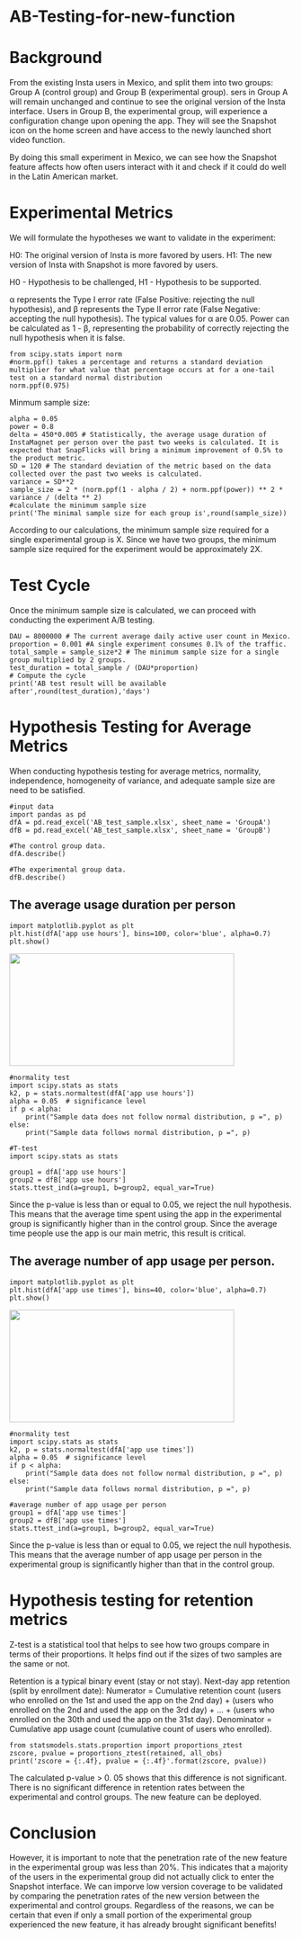 # AB-Testing-for-new-function

# Background

From the existing Insta users in Mexico, and split them into two groups: Group A (control group) and Group B (experimental group). sers in Group A will remain unchanged and continue to see the original version of the Insta interface. Users in Group B, the experimental group, will experience a configuration change upon opening the app. They will see the Snapshot icon on the home screen and have access to the newly launched short video function.

By doing this small experiment in Mexico, we can see how the Snapshot feature affects how often users interact with it and check if it could do well in the Latin American market.


# Experimental Metrics

We will formulate the hypotheses we want to validate in the experiment:

H0: The original version of Insta is more favored by users.
H1: The new version of Insta with Snapshot is more favored by users.

H0 - Hypothesis to be challenged, H1 - Hypothesis to be supported.

α represents the Type I error rate (False Positive: rejecting the null hypothesis), and β represents the Type II error rate (False Negative: accepting the null hypothesis). The typical values for α are 0.05. Power can be calculated as 1 - β, representing the probability of correctly rejecting the null hypothesis when it is false.

```
from scipy.stats import norm
#norm.ppf() takes a percentage and returns a standard deviation multiplier for what value that percentage occurs at for a one-tail test on a standard normal distribution
norm.ppf(0.975)
```
Minmum sample size:
```
alpha = 0.05
power = 0.8
delta = 450*0.005 # Statistically, the average usage duration of InstaMagnet per person over the past two weeks is calculated. It is expected that SnapFlicks will bring a minimum improvement of 0.5% to the product metric.
SD = 120 # The standard deviation of the metric based on the data collected over the past two weeks is calculated.
variance = SD**2
sample_size = 2 * (norm.ppf(1 - alpha / 2) + norm.ppf(power)) ** 2 * variance / (delta ** 2)
#calculate the minimum sample size
print('The minimal sample size for each group is',round(sample_size))
```

According to our calculations, the minimum sample size required for a single experimental group is X. Since we have two groups, the minimum sample size required for the experiment would be approximately 2X.

# Test Cycle

Once the minimum sample size is calculated, we can proceed with conducting the experiment A/B testing.
```
DAU = 8000000 # The current average daily active user count in Mexico.
proportion = 0.001 #A single experiment consumes 0.1% of the traffic.
total_sample = sample_size*2 # The minimum sample size for a single group multiplied by 2 groups.
test_duration = total_sample / (DAU*proportion)
# Compute the cycle
print('AB test result will be available after',round(test_duration),'days')
```

# Hypothesis Testing for Average Metrics

When conducting hypothesis testing for average metrics, normality, independence, homogeneity of variance, and adequate sample size are need to be satisfied.
```
#input data
import pandas as pd
dfA = pd.read_excel('AB_test_sample.xlsx', sheet_name = 'GroupA')
dfB = pd.read_excel('AB_test_sample.xlsx', sheet_name = 'GroupB')
```
```
#The control group data.
dfA.describe()
```
```
#The experimental group data.
dfB.describe()
```
## The average usage duration per person
```
import matplotlib.pyplot as plt
plt.hist(dfA['app use hours'], bins=100, color='blue', alpha=0.7)
plt.show()
```
<img src="https://github.com/user-attachments/assets/4aa5e5df-5c63-4b2d-a786-bc187125a7f4" width="400" height="200">

```
#normality test
import scipy.stats as stats
k2, p = stats.normaltest(dfA['app use hours'])
alpha = 0.05  # significance level
if p < alpha:
    print("Sample data does not follow normal distribution, p =", p)
else:
    print("Sample data follows normal distribution, p =", p)
```

```
#T-test
import scipy.stats as stats

group1 = dfA['app use hours']
group2 = dfB['app use hours']
stats.ttest_ind(a=group1, b=group2, equal_var=True)
```

Since the p-value is less than or equal to 0.05, we reject the null hypothesis. This means that the average time spent using the app in the experimental group is significantly higher than in the control group. Since the average time people use the app is our main metric, this result is critical.

## The average number of app usage per person.

```
import matplotlib.pyplot as plt
plt.hist(dfA['app use times'], bins=40, color='blue', alpha=0.7)
plt.show()
```
<img src="https://github.com/user-attachments/assets/9816772a-3162-4abb-ae60-a373fa4dccf6" width="400" height="200">

```
#normality test
import scipy.stats as stats
k2, p = stats.normaltest(dfA['app use times'])
alpha = 0.05  # significance level
if p < alpha:
    print("Sample data does not follow normal distribution, p =", p)
else:
    print("Sample data follows normal distribution, p =", p)
```

```
#average number of app usage per person
group1 = dfA['app use times']
group2 = dfB['app use times']
stats.ttest_ind(a=group1, b=group2, equal_var=True)
```

Since the p-value is less than or equal to 0.05, we reject the null hypothesis. This means that  the average number of app usage per person in the experimental group is significantly higher than that in the control group.

# Hypothesis testing for retention metrics

Z-test is a statistical tool that helps to see how two groups compare in terms of their proportions. It helps find out if the sizes of two samples are the same or not.

Retention is a typical binary event (stay or not stay).
Next-day app retention (split by enrollment date):
Numerator = Cumulative retention count (users who enrolled on the 1st and used the app on the 2nd day) + (users who enrolled on the 2nd and used the app on the 3rd day) + ... + (users who enrolled on the 30th and used the app on the 31st day).
Denominator = Cumulative app usage count (cumulative count of users who enrolled).

```
from statsmodels.stats.proportion import proportions_ztest
zscore, pvalue = proportions_ztest(retained, all_obs)
print('zscore = {:.4f}, pvalue = {:.4f}'.format(zscore, pvalue))
```

The calculated p-value > 0. 05 shows that this difference is not significant. There is no significant difference in retention rates between the experimental and control groups.
The new feature can be deployed.

# Conclusion
However, it is important to note that the penetration rate of the new feature in the experimental group was less than 20%. This indicates that a majority of the users in the experimental group did not actually click to enter the Snapshot interface. We can imporve low version coverage to be validated by comparing the penetration rates of the new version between the experimental and control groups. Regardless of the reasons, we can be certain that even if only a small portion of the experimental group experienced the new feature, it has already brought significant benefits!













